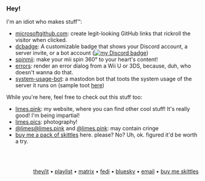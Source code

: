 ### Hey!

I'm an idiot who makes stuff™:

- [microsoftgithub.com](https://microsoftgithub.com/usage): create legit-looking GitHub links that rickroll the visitor when clicked.
- [dcbadge](https://github.com/gitlimes/dcbadge): A customizable badge that shows your Discord account, a server invite, or a bot account ([![my Discord badge](https://dcbadge.limes.pink/api/shield/406125028065804289?style=flat)](https://github.com/gitlimes/dcbadge))
- [spinmii](https://limes.pink/spinmii): make your mii spin 360° to your heart's content!
- [errors](https://limes.pink/errors): render an error dialog from a Wii U or 3DS, because, duh, who doesn't wanna do that.
- [system-usage-bot](https://github.com/gitlimes/system-usage-bot): a mastodon bot that toots the system usage of the server it runs on (sample toot [here](https://fedi.limes.pink/@system/111553177338989258))


While you're here, feel free to check out this stuff too:
- [limes.pink](https://limes.pink/): my website, where you can find other cool stuff! It's really good! I'm being impartial!
- [limes.pics](https://limes.pics/): photography!
- [@limes@limes.pink](https://fedi.limes.pink/@limes) and [@limes.pink](https://bsky.app/profile/limes.pink): may contain cringe
- [buy me a pack of skittles](https://liberapay.com/limes) here. please? No? Uh, ok. figured it'd be worth a try.

<br />
<br />
<p align="right">
  <a target="_blank" href="https://pronouns.cc/@limes">they/it</a> • <a target="_blank" href="https://open.spotify.com/playlist/5rx5PZoWqEeaoivwz350Ki">playlist</a> • <a target="_blank" href="https://matrix.to/#/@limes:limes.pink">matrix</a> • <a target="_blank" href="https://fedi.limes.pink/@limes">fedi</a> • <a target="_blank" href="https://bsky.app/profile/limes.pink">bluesky</a> • <a target="_blank" href="mailto:hey@limes.pink">email</a> • <a target="_blank" href="https://liberapay.com/limes">buy me skittles</a>
</p>
